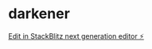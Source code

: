 # darkener

[Edit in StackBlitz next generation editor ⚡️](https://stackblitz.com/~/github.com/lazzio/darkener)